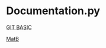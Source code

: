# Documentation.py

[GIT BASIC](https://rogerdudler.github.io/git-guide/index.pt_BR.html)

[MatB](https://github.com/EnmCastle/Documentation.py/blob/main/RELPandMatematics.py)




